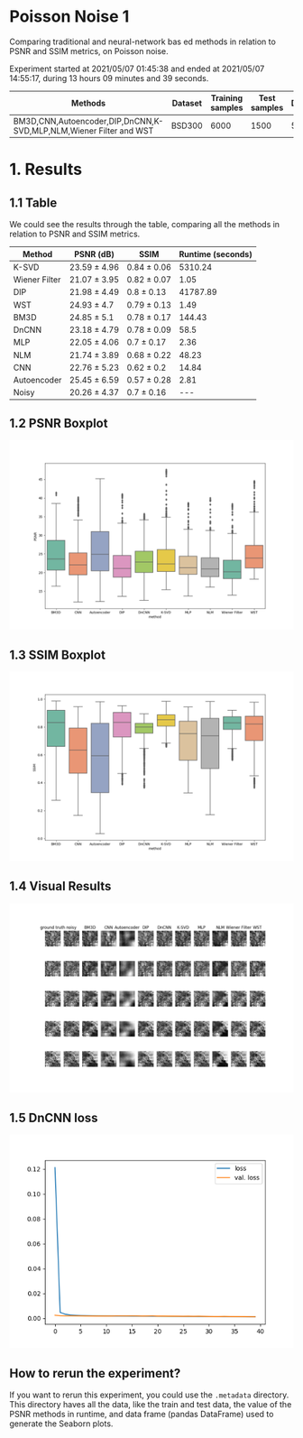 # Poisson Noise 1

Comparing traditional and neural-network bas ed methods in relation to PSNR and SSIM metrics, on Poisson noise.

Experiment started at 2021/05/07 01:45:38 and ended at 2021/05/07 14:55:17, during 13 hours 09 minutes and 39 seconds.


| Methods | Dataset | Training samples | Test samples | Dimension |
|---|---|---|---|---|
| BM3D,CNN,Autoencoder,DIP,DnCNN,K-SVD,MLP,NLM,Wiener Filter and WST | BSD300 | 6000 | 1500 | 52 X 52 |

# 1. Results

## 1.1 Table

We could see the results through the table, comparing all the methods in relation to PSNR and SSIM metrics.



| Method | PSNR (dB) | SSIM | Runtime (seconds) |
|---|---|---|---|
| K-SVD | 23.59 ± 4.96 | 0.84 ± 0.06 | 5310.24 |
| Wiener Filter | 21.07 ± 3.95 | 0.82 ± 0.07 | 1.05 |
| DIP | 21.98 ± 4.49 | 0.8 ± 0.13 | 41787.89 |
| WST | 24.93 ± 4.7 | 0.79 ± 0.13 | 1.49 |
| BM3D | 24.85 ± 5.1 | 0.78 ± 0.17 | 144.43 |
| DnCNN | 23.18 ± 4.79 | 0.78 ± 0.09 | 58.5 |
| MLP | 22.05 ± 4.06 | 0.7 ± 0.17 | 2.36 |
| NLM | 21.74 ± 3.89 | 0.68 ± 0.22 | 48.23 |
| CNN | 22.76 ± 5.23 | 0.62 ± 0.2 | 14.84 |
| Autoencoder | 25.45 ± 6.59 | 0.57 ± 0.28 | 2.81 |
| Noisy | 20.26 ± 4.37 | 0.7 ± 0.16 | --- |

## 1.2 PSNR Boxplot

![PSNR boxplot](psnr_boxplot.png)

## 1.3 SSIM Boxplot

![SSIM boxplot](ssim_boxplot.png)


## 1.4 Visual Results

![Visual results](results.png)

## 1.5 DnCNN loss

![DnCNN loss](DnCNN_loss.png)

## How to rerun the experiment?

If you want to rerun this experiment, you could use the `.metadata` directory.
This directory haves all the data, like the train and test data, the value of the PSNR methods in runtime, and data frame (pandas DataFrame) used to generate the Seaborn plots.